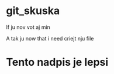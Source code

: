# git_skuska
If ju nov vot aj min

A tak ju now that i need criejt nju file 

<h1>Tento nadpis je lepsi</h1>